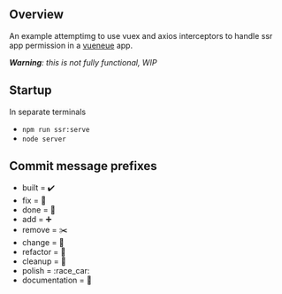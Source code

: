 ## Overview

An example attemptimg to use vuex and axios interceptors to handle ssr app permission in 
a [vueneue](https://github.com/vueneue/vueneue) app.

***Warning**: this is not fully functional, WIP*

## Startup

In separate terminals

- `npm run ssr:serve`
- `node server`

## Commit message prefixes

- built = :heavy_check_mark:
- fix = :bug:
- done = :100:
- add = :heavy_plus_sign:
- remove = :scissors:
- change = :nut_and_bolt:
- refactor = :pencil:
- cleanup  = :wrench:
- polish = :race_car:
- documentation = :book:
